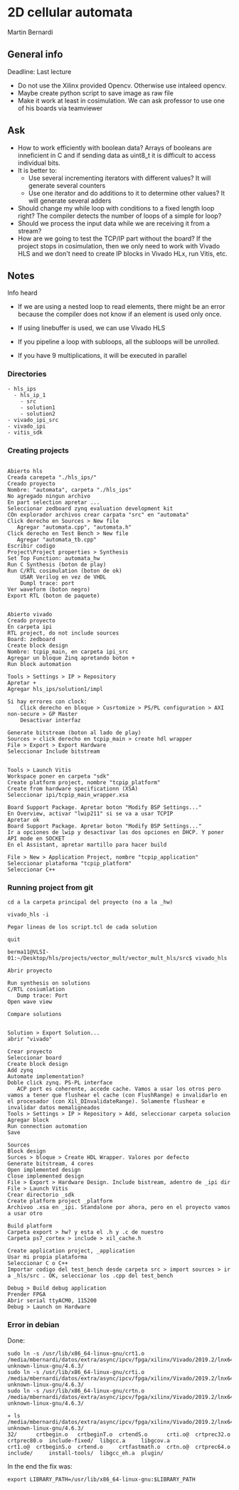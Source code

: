 # 2D cellular automata

Martin Bernardi


## General info

Deadline: Last lecture

- Do not use the Xilinx provided Opencv. Otherwise use intaleed opencv.
- Maybe create python script to save image as raw file
- Make it work at least in cosimulation. We can ask professor to use one of his
    boards via teamviewer

## Ask

- How to work efficiently with boolean data? Arrays of booleans are inneficient
    in C and if sending data as uint8_t it is difficult to access individual bits.
- It is better to:
    - Use several incrementing iterators with different values? It will generate
        several counters
    - Use one iterator and do additions to it to determine other values? It will
        generate several adders
- Should change my while loop with conditions to a fixed length loop right? The
    compiler detects the number of loops of a simple for loop?
- Should we process the input data while we are receiving it from a stream?
- How are we going to test the TCP/IP part without the board? If the project
    stops in cosimulation, then we only need to work with Vivado HLS and we
    don't need to create IP blocks in Vivado HLx, run Vitis, etc.

## Notes

Info heard

- If we are using a nested loop to read elements, there might be an error because
    the compiler does not know if an element is used only once.

- If using linebuffer is used, we can use Vivado HLS

- If you pipeline a loop with subloops, all the subloops will be unrolled.

- If you have 9 multiplications, it will be executed in parallel

### Directories

```
- hls_ips
  - hls_ip_1
    - src
    - solution1
    - solution2
- vivado_ipi_src
- vivado_ipi
- vitis_sdk
```

### Creating projects

```

Abierto hls
Creada carepeta "./hls_ips/"
Creado proyecto
Nombre: "automata", carpeta "./hls_ips"
No agregado ningun archivo
En part selection apretar ...
Seleccionar zedboard zynq evaluation development kit
COn explorador archivos crear carpata "src" en "automata"
Click derecho en Sources > New file
   Agregar "automata.cpp", "automata.h"
Click derecho en Test Bench > New file
   Agregar "automata_tb.cpp"
Escribir codigo
Project\Project properties > Synthesis
Set Top Function: automata_hw
Run C Synthesis (boton de play)
Run C/RTL cosimulation (boton de ok)
    USAR Verilog en vez de VHDL
    Dumpl trace: port
Ver waveform (boton negro)
Export RTL (boton de paquete)


Abierto vivado
Creado proyecto
En carpeta ipi
RTL project, do not include sources
Board: zedboard
Create block design
Nombre: tcpip_main, en carpeta ipi_src
Agregar un bloque Zinq apretando boton +
Run block automation

Tools > Settings > IP > Repository
Apretar +
Agregar hls_ips/solution1/impl

Si hay errores con clock:
    Click derecho en bloque > Cusrtomize > PS/PL configuration > AXI non-secure > GP Master
    Desactivar interfaz

Generate bitstream (boton al lado de play)
Sources > click derecho en tcpip_main > create hdl wrapper
File > Export > Export Hardware
Seleccionar Include bitstream


Tools > Launch Vitis
Workspace poner en carpeta "sdk"
Create platform project, nombre "tcpip_platform"
Create from hardware specificationn (XSA)
Seleccionar ipi/tcpip_main_wrapper.xsa

Board Support Package. Apretar boton "Modify BSP Settings..."
En Overview, activar "lwip211" si se va a usar TCPIP
Apretar ok
Board Support Package. Apretar boton "Modify BSP Settings..."
Ir a opciones de lwip y desactivar las dos opciones en DHCP. Y poner API mode en SOCKET
En el Assistant, apretar martillo para hacer build

File > New > Application Project, nombre "tcpip_application"
Seleccionar plataforma "tcpip_platform"
Seleccionar C++
```

### Running project from git

```
cd a la carpeta principal del proyecto (no a la _hw)

vivado_hls -i

Pegar lineas de los script.tcl de cada solution

quit

berma11@VLSI-01:~/Desktop/hls/projects/vector_mult/vector_mult_hls/src$ vivado_hls

Abrir proyecto

Run synthesis on solutions
C/RTL cosiumlation
   Dump trace: Port
Open wave view

Compare solutions


Solution > Export Solution...
abrir "vivado"

Crear proyecto
Seleccionar board
Create block design
Add zynq
Automate implementation?
Doble click zynq. PS-PL interface
   ACP port es coherente, accede cache. Vamos a usar los otros pero vamos a tener que flushear el cache (con FlushRange) e invalidarlo en el procesador (con Xil_DInvalidateRange). Solamente flushear e invalidar datos memaligneados
Tools > Settings > IP > Repository > Add, seleccionar carpeta solucion
Agregar block
Run connection automation
Save

Sources
Block design
Surces > bloque > Create HDL Wrapper. Valores por defecto
Generate bitstream, 4 cores
Open implemented design
Close implemented design
File > Export > Hardware Design. Include bistream, adentro de _ipi dir
File > Launch Vitis
Crear directorio _sdk
Create platform project _platform
Archivoo .xsa en _ipi. Standalone por ahora, pero en el proyecto vamos a usar otro

Build platform
Carpeta export > hw? y esta el .h y .c de nuestro
Carpeta ps7_cortex > include > xil_cache.h

Create application project, _application
Usar mi propia plataforma
Seleccionar C o C++
Importar codigo del test_bench desde carpeta src > import sources > ir a _hls/src . OK, seleccionar los .cpp del test_bench

Debug > Build debug application
Prender FPGA
Abrir serial ttyACM0, 115200
Debug > Launch on Hardware
```

### Error in debian

Done:

```
sudo ln -s /usr/lib/x86_64-linux-gnu/crt1.o /media/mbernardi/datos/extra/async/ipcv/fpga/xilinx/Vivado/2019.2/lnx64/tools/gcc/lib/gcc/x86_64-unknown-linux-gnu/4.6.3/
sudo ln -s /usr/lib/x86_64-linux-gnu/crti.o /media/mbernardi/datos/extra/async/ipcv/fpga/xilinx/Vivado/2019.2/lnx64/tools/gcc/lib/gcc/x86_64-unknown-linux-gnu/4.6.3/
sudo ln -s /usr/lib/x86_64-linux-gnu/crtn.o /media/mbernardi/datos/extra/async/ipcv/fpga/xilinx/Vivado/2019.2/lnx64/tools/gcc/lib/gcc/x86_64-unknown-linux-gnu/4.6.3/

» ls /media/mbernardi/datos/extra/async/ipcv/fpga/xilinx/Vivado/2019.2/lnx64/tools/gcc/lib/gcc/x86_64-unknown-linux-gnu/4.6.3/
32/      crtbegin.o   crtbeginT.o  crtendS.o      crti.o@  crtprec32.o  crtprec80.o  include-fixed/  libgcc.a     libgcov.a
crt1.o@  crtbeginS.o  crtend.o     crtfastmath.o  crtn.o@  crtprec64.o  include/     install-tools/  libgcc_eh.a  plugin/
```

In the end the fix was:

```
export LIBRARY_PATH=/usr/lib/x86_64-linux-gnu:$LIBRARY_PATH
```

